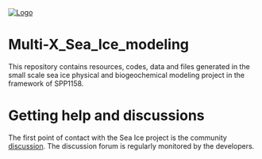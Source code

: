 <div class="column" style="display: inline-block;">
  <a href="https://github.com/Raghav2197/Multi-X_Sea_Ice_modeling">
    <img src="Project_banner_github.png" alt="Logo">
  </a>
</div>

# Multi-X_Sea_Ice_modeling
This repository contains resources, codes, data and files generated in the small scale sea ice physical and biogeochemical modeling project in the framework of SPP1158.

# Getting help and discussions
The first point of contact with the Sea Ice project is the community <a href="https://github.com/Raghav2197/Multi-X_Sea_Ice_modeling/discussions">discussion</a>. The discussion forum is regularly monitored by the developers.
